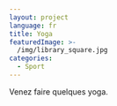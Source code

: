 ```yaml
---
layout: project
language: fr
title: Yoga
featuredImage: >-
  /img/library_square.jpg
categories:
  - Sport
---
```


Venez faire quelques yoga.
